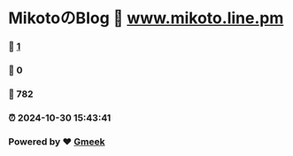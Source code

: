 # MikotoのBlog :link: www.mikoto.line.pm 
### :page_facing_up: [1](www.mikoto.line.pm/tag.html) 
### :speech_balloon: 0 
### :hibiscus: 782 
### :alarm_clock: 2024-10-30 15:43:41 
### Powered by :heart: [Gmeek](https://github.com/Meekdai/Gmeek)
